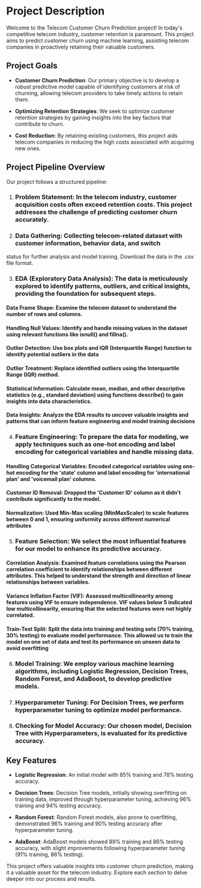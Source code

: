 
# Project Description

Welcome to the Telecom Customer Churn Prediction project! In today's competitive telecom industry, customer retention is paramount. This project aims to predict customer churn using machine learning, assisting telecom companies in proactively retaining their valuable customers.

## Project Goals

- **Customer Churn Prediction**: Our primary objective is to develop a robust predictive model capable of identifying customers at risk of churning, allowing telecom providers to take timely actions to retain them.

- **Optimizing Retention Strategies**: We seek to optimize customer retention strategies by gaining insights into the key factors that contribute to churn.

- **Cost Reduction**: By retaining existing customers, this project aids telecom companies in reducing the high costs associated with acquiring new ones.

## Project Pipeline Overview

Our project follows a structured pipeline:

1. ### **Problem Statement**: In the telecom industry, customer acquisition costs often exceed retention costs. This project addresses the challenge of predicting customer churn accurately.

2. ### **Data Gathering**: Collecting telecom-related dataset with customer information, behavior data, and switch 
status for further analysis and model training.
Download the data in the .csv file format.

3. ### **EDA (Exploratory Data Analysis)**: The data is meticulously explored to identify patterns, outliers, and critical insights, providing the foundation for subsequent steps.

#### Data Frame Shape: Examine the telecom dataset to understand the number of rows and columns.

#### Handling Null Values: Identify and handle missing values in the dataset using relevant functions like isnull() and fillna().

#### Outlier Detection: Use box plots and IQR (Interquartile Range) function to identify potential outliers in the data

#### Outlier Treatment: Replace identified outliers using the Interquartile Range (IQR) method.

#### Statistical Information: Calculate mean, median, and other descriptive statistics (e.g., standard deviation) using functions describe() to gain insights into data characteristics.

#### Data Insights: Analyze the EDA results to uncover valuable insights and patterns that can inform feature engineering and model training decisions

4. ### **Feature Engineering**: To prepare the data for modeling, we apply techniques such as one-hot encoding and label encoding for categorical variables and handle missing data.

#### Handling Categorical Variables: Encoded categorical variables using one-hot encoding for the 'state' column and label encoding for 'international plan' and 'voicemail plan' columns.

####  Customer ID Removal: Dropped the 'Customer ID' column as it didn't contribute significantly to the model.

#### Normalization: Used Min-Max scaling (MinMaxScaler) to scale features between 0 and 1, ensuring uniformity across different numerical attributes 


5. ### **Feature Selection**: We select the most influential features for our model to enhance its predictive accuracy.

#### Correlation Analysis: Examined feature correlations using the Pearson correlation coefficient to identify relationships between different attributes. This helped to understand the strength and direction of linear relationships between variables.

#### Variance Inflation Factor (VIF): Assessed multicollinearity among features using VIF to ensure independence. VIF values below 5 indicated low multicollinearity, ensuring that the selected features were not highly correlated.

#### Train-Test Split: Split the data into training and testing sets (70% training, 30% testing) to evaluate model performance. This allowed us to train the model on one set of data and test its performance on unseen data to avoid overfitting

6. ### **Model Training**: We employ various machine learning algorithms, including Logistic Regression, Decision Trees, Random Forest, and AdaBoost, to develop predictive models.

7. ### **Hyperparameter Tuning**: For Decision Trees, we perform hyperparameter tuning to optimize model performance.

8. ### **Checking for Model Accuracy**: Our chosen model, Decision Tree with Hyperparameters, is evaluated for its predictive accuracy.

## Key Features

- **Logistic Regression**: An initial model with 85% training and 78% testing accuracy.
  
- **Decision Trees**: Decision Tree models, initially showing overfitting on training data, improved through hyperparameter tuning, achieving 96% training and 94% testing accuracy.

- **Random Forest**: Random Forest models, also prone to overfitting, demonstrated 96% training and 90% testing accuracy after hyperparameter tuning.

- **AdaBoost**: AdaBoost models showed 89% training and 86% testing accuracy, with slight improvements following hyperparameter tuning (91% training, 86% testing).

This project offers valuable insights into customer churn prediction, making it a valuable asset for the telecom industry. Explore each section to delve deeper into our process and results.
